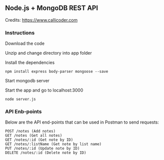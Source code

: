 ## Node.js + MongoDB REST API

Credits: https://www.callicoder.com

### Instructions

Download the code

Unzip and change directory into app folder

Install the dependencies

```
npm install express body-parser mongoose --save
```

Start mongodb server

Start the app and go to localhost:3000

```
node server.js
```

### API Enb-points

Below are the API end-points that can be used in Postman to send requests:

```
POST /notes (Add notes)
GET /notes (Get all notes)
GET /notes/:id (Get note by ID)
GET /notes/:listName (Get note by list name)
PUT /notes/:id (Update note by ID)
DELETE /notes/:id (Delete note by ID)
```
